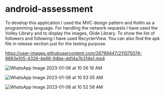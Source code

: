 # android-assessment


To develop this application I used the MVC design pattern and  Kotlin as a programming language. For handling the network requests I have used the Volley Library and to display the images, Glide Library. To show the list of followers and following I have used RecyclerView. You can also find the apk file in release section just for the testing purpose.




https://user-images.githubusercontent.com/26799447/211075074-9893e105-4326-4e66-94be-dd14a7b314e1.mp4





![WhatsApp Image 2023-01-06 at 10 56 16 AM](https://user-images.githubusercontent.com/26799447/211049068-34acc734-283a-44a5-ae8b-386a66be3795.jpeg)


![WhatsApp Image 2023-01-06 at 10 53 05 AM](https://user-images.githubusercontent.com/26799447/211049248-32ae3816-6b1c-472d-8458-837059198d60.jpeg)


![WhatsApp Image 2023-01-06 at 10 52 58 AM](https://user-images.githubusercontent.com/26799447/211049350-a8c7eeb5-2b96-48f1-8dce-665505bc4567.jpeg)
